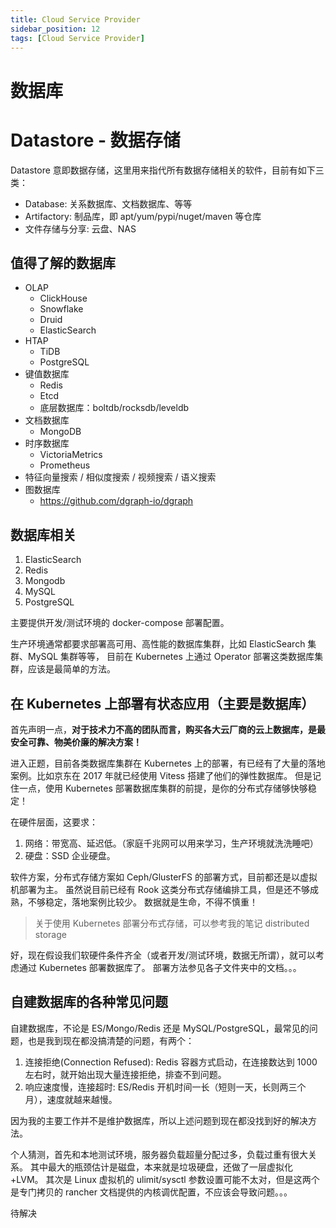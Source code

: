 ```yaml
---
title: Cloud Service Provider
sidebar_position: 12
tags: [Cloud Service Provider]
---
```

# 数据库

# Datastore - 数据存储

Datastore 意即数据存储，这里用来指代所有数据存储相关的软件，目前有如下三类：

- Database: 关系数据库、文档数据库、等等
- Artifactory: 制品库，即 apt/yum/pypi/nuget/maven 等仓库
- 文件存储与分享: 云盘、NAS



## 值得了解的数据库

- OLAP
  - ClickHouse
  - Snowflake
  - Druid
  - ElasticSearch
- HTAP
  - TiDB
  - PostgreSQL
- 键值数据库
  - Redis
  - Etcd
  - 底层数据库：boltdb/rocksdb/leveldb
- 文档数据库
  - MongoDB
- 时序数据库
  - VictoriaMetrics
  - Prometheus
- 特征向量搜索 / 相似度搜索 / 视频搜索 / 语义搜索
- 图数据库
  - https://github.com/dgraph-io/dgraph


## 数据库相关

1. ElasticSearch
2. Redis
3. Mongodb
4. MySQL
5. PostgreSQL

主要提供开发/测试环境的 docker-compose 部署配置。

生产环境通常都要求部署高可用、高性能的数据库集群，比如 ElasticSearch 集群、MySQL 集群等等，
目前在 Kubernetes 上通过 Operator 部署这类数据库集群，应该是最简单的方法。

## 在 Kubernetes 上部署有状态应用（主要是数据库）

首先声明一点，**对于技术力不高的团队而言，购买各大云厂商的云上数据库，是最安全可靠、物美价廉的解决方案！**

进入正题，目前各类数据库集群在 Kubernetes 上的部署，有已经有了大量的落地案例。比如京东在 2017 年就已经使用 Vitess 搭建了他们的弹性数据库。
但是记住一点，使用 Kubernetes 部署数据库集群的前提，是你的分布式存储够快够稳定！

在硬件层面，这要求：

1. 网络：带宽高、延迟低。（家庭千兆网可以用来学习，生产环境就洗洗睡吧）
1. 硬盘：SSD 企业硬盘。

软件方案，分布式存储方案如 Ceph/GlusterFS 的部署方式，目前都还是以虚拟机部署为主。
虽然说目前已经有 Rook 这类分布式存储编排工具，但是还不够成熟，不够稳定，落地案例比较少。
数据就是生命，不得不慎重！

>关于使用 Kubernetes 部署分布式存储，可以参考我的笔记 distributed storage

好，现在假设我们软硬件条件齐全（或者开发/测试环境，数据无所谓），就可以考虑通过 Kubernetes 部署数据库了。
部署方法参见各子文件夹中的文档。。。


## 自建数据库的各种常见问题

自建数据库，不论是 ES/Mongo/Redis 还是 MySQL/PostgreSQL，最常见的问题，也是我到现在都没搞清楚的问题，有两个：

1. 连接拒绝(Connection Refused): Redis 容器方式启动，在连接数达到 1000 左右时，就开始出现大量连接拒绝，排查不到问题。
2. 响应速度慢，连接超时: ES/Redis 开机时间一长（短则一天，长则两三个月），速度就越来越慢。

因为我的主要工作并不是维护数据库，所以上述问题到现在都没找到好的解决方法。

个人猜测，首先和本地测试环境，服务器负载超量分配过多，负载过重有很大关系。
其中最大的瓶颈估计是磁盘，本来就是垃圾硬盘，还做了一层虚拟化+LVM。
其次是 Linux 虚拟机的 ulimit/sysctl 参数设置可能不太对，但是这两个是专门拷贝的 rancher 文档提供的内核调优配置，不应该会导致问题。。。

待解决
